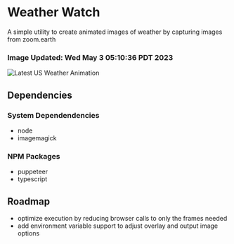 # Weather Watch

A simple utility to create animated images of weather by capturing images from zoom.earth

### Image Updated: Wed May  3 05:10:36 PDT 2023

![Latest US Weather Animation](animations/2023-05-03.webp)

## Dependencies
### System Dependendencies
* node
* imagemagick
### NPM Packages
* puppeteer
* typescript

## Roadmap
* optimize execution by reducing browser calls to only the frames needed
* add environment variable support to adjust overlay and output image options
